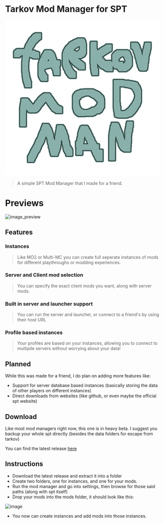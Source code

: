 # Tarkov Mod Manager for SPT

![logo_tarkov_mod_manager](logo.png)

> A simple SPT Mod Manager that I made for a friend.

# Previews

![image_preview](https://github.com/Kade-github/Tarkov-Mod-Manager/assets/26305836/f93c251d-c3ae-41ca-8265-004b19e5ecc7)

## Features
### Instances
> Like MO2 or Multi-MC you can create full seperate instances of mods for different playthroughs or modding experiences.
### Server and Client mod selection
> You can specify the exact client mods you want, along with server mods.
### Built in server and launcher support
> You can run the server and launcher, or connect to a friend's by using their host URL
### Profile based instances
> Your profiles are based on your instances, allowing you to connect to multipile servers without worrying about your data!

## Planned
While this was made for a friend, I do plan on adding more features like:
- Support for server database based instances (basically storing the data of other players on different instances)
- Direct downloads from websites (like github, or even maybe the official spt website)

## Download
Like most mod managers right now, this one is in heavy beta. I suggest you backup your whole spt directly (besides the data folders for escape from tarkov)

You can find the latest release [here](https://github.com/Kade-github/Tarkov-Mod-Manager/releases/latest)

## Instructions
- Download the latest release and extract it into a folder
- Create two folders, one for instances, and one for your mods.
- Run the mod manager and go into settings, then browse for those said paths (along with spt itself)
- Drop your mods into the mods folder, it should look like this:

![image](https://github.com/Kade-github/Tarkov-Mod-Manager/assets/26305836/eb1b7dfc-9ac3-4b34-9cee-7802276ef357)

- You now can create instances and add mods into those instances.
